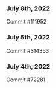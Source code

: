 ### July 8th, 2022

Commit #111952

### July 5th, 2022

Commit #314353


### July 4th, 2022

Commit #72281
